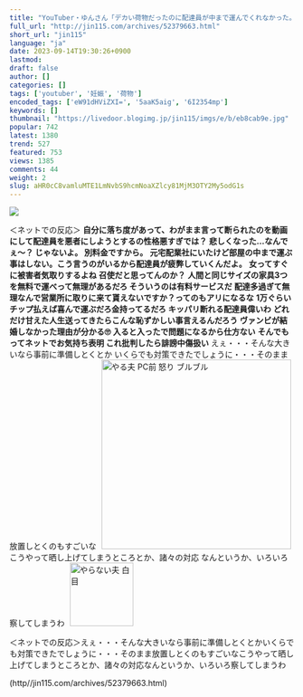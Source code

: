 ```yaml
---
title: "YouTuber・ゆんさん「デカい荷物だったのに配達員が中まで運んでくれなかった。妊娠中なのに。冷たかった、めっちゃ」 "
full_url: "http://jin115.com/archives/52379663.html"
short_url: "jin115"
language: "ja"
date: 2023-09-14T19:30:26+0900
lastmod: 
draft: false
author: []
categories: []
tags: ['youtuber', '妊娠', '荷物']
encoded_tags: ['eW91dHViZXI=', '5aaK5aig', '6I2354mp']
keywords: []
thumbnail: "https://livedoor.blogimg.jp/jin115/imgs/e/b/eb8cab9e.jpg"
popular: 742
latest: 1380
trend: 527
featured: 753
views: 1385
comments: 44
weight: 2
slug: aHR0cC8vamluMTE1LmNvbS9hcmNoaXZlcy81MjM3OTY2My5odG1s
---
```


![](https://livedoor.blogimg.jp/jin115/imgs/e/b/eb8cab9e.jpg)

<div><a name='more'></a> ＜ネットでの反応＞ <b>自分に落ち度があって、わがまま言って断られたのを動画にして配達員を悪者にしようとするの性格悪すぎでは？</b> <b>悲しくなった…なんでぇ〜？ じゃないよ。 別料金ですから。</b> <b>元宅配業社にいたけど部屋の中まで運ぶ事はしない。こう言うのがいるから配達員が疲弊していくんだよ。</b> <b>女ってすぐに被害者気取りするよね</b> <b>召使だと思ってんのか？</b> <b>人間と同じサイズの家具3つを無料で運べって無理があるだろ そういうのは有料サービスだ</b> <b>配達多過ぎて無理なんで営業所に取りに来て貰えないですか？ってのもアリになるな</b> <b>1万ぐらいチップ払えば喜んで運ぶだろ金持ってるだろ</b> <b>キッパリ断れる配達員偉いわ</b> <b>どれだけ甘えた人生送ってきたらこんな恥ずかしい事言えるんだろう</b> <b>ヴァンビが結婚しなかった理由が分かる🙄</b> <b>入ると入ったで問題になるから仕方ない</b> <b>そんでもってネットでお気持ち表明 これ批判したら誹謗中傷扱い</b> えぇ・・・そんな大きいなら事前に準備しとくとか いくらでも対策できたでしょうに・・・そのまま放置しとくのもすごいな <img src='https//livedoor.blogimg.jp/jin115/imgs/0/3/0392803a.gif' alt='やる夫 PC前 怒り ブルブル' width='335' border='0' hspace='5' class='pict'> こうやって晒し上げてしまうところとか、諸々の対応 なんというか、いろいろ察してしまうわ <img src='https//livedoor.blogimg.jp/jin115/imgs/6/8/6838f545.gif' alt='やらない夫 白目' width='112' border='0' hspace='5' class='pict'> <p>＜ネットでの反応＞えぇ・・・そんな大きいなら事前に準備しとくとかいくらでも対策できたでしょうに・・・そのまま放置しとくのもすごいなこうやって晒し上げてしまうところとか、諸々の対応なんというか、いろいろ察してしまうわ</p></div>

(http//jin115.com/archives/52379663.html)
